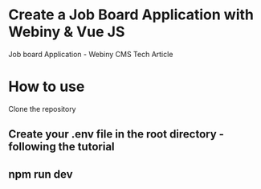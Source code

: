 # Create a Job Board Application with Webiny & Vue JS
Job board Application - Webiny CMS Tech Article
# How to use
Clone the repository
## Create your .env file in the root directory - following the tutorial
## npm run dev
